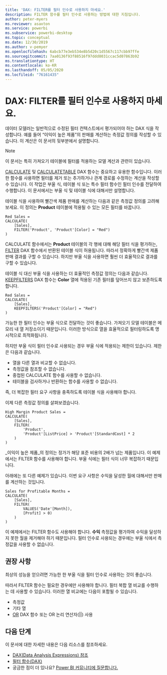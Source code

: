 ```yaml
---
title: 'DAX: FILTER를 필터 인수로 사용하지 마세요.'
description: FILTER 함수를 필터 인수로 사용하는 방법에 대한 지침입니다.
author: peter-myers
ms.reviewer: asaxton
ms.service: powerbi
ms.subservice: powerbi-desktop
ms.topic: conceptual
ms.date: 12/30/2019
ms.author: v-pemyer
ms.openlocfilehash: 6abcb77e3eb534e8b5d20c1d5567c117cbb97ffe
ms.sourcegitcommit: 7aa0136f93f88516f97ddd8031ccac5d07863b92
ms.translationtype: HT
ms.contentlocale: ko-KR
ms.lasthandoff: 05/05/2020
ms.locfileid: "76161435"
---
```

# <a name="dax-avoid-using-filter-as-a-filter-argument"></a>DAX: FILTER를 필터 인수로 사용하지 마세요.

데이터 모델러는 일반적으로 수정된 필터 컨텍스트에서 평가되어야 하는 DAX 식을 작성합니다. 예를 들어 “이익이 높은 제품”의 판매를 계산하는 측정값 정의를 작성할 수 있습니다. 이 계산은 이 문서의 뒷부분에서 설명합니다.

> [!NOTE]
> 이 문서는 특히 가져오기 테이블에 필터를 적용하는 모델 계산과 관련이 있습니다.

[CALCULATE](/dax/calculate-function-dax) 및 [CALCULATETABLE](/dax/calculatetable-function-dax) DAX 함수는 중요하고 유용한 함수입니다. 이러한 함수를 사용하면 필터를 제거 또는 추가하거나 관계 경로를 수정하는 계산을 작성할 수 있습니다. 이 작업은 부울 식, 테이블 식 또는 특수 필터 함수인 필터 인수를 전달하여 수행합니다. 이 문서에서는 부울 식 및 테이블 식에 대해서만 설명합니다.

테이블 식을 사용하여 빨간색 제품 판매를 계산하는 다음과 같은 측정값 정의를 고려해 보세요. 이 정의는 **Product** 테이블에 적용될 수 있는 모든 필터를 바꿉니다.

```dax
Red Sales =
CALCULATE(
    [Sales],
    FILTER('Product', 'Product'[Color] = "Red")
)
```

CALCULATE 함수에서는 **Product** 테이블의 각 행에 대해 해당 필터 식을 평가하는, [FILTER](/dax/filter-function-dax) DAX 함수에서 반환된 테이블 식이 허용됩니다. 따라서 정확하게 빨간색 제품 판매 결과를 구할 수 있습니다. 하지만 부울 식을 사용하면 훨씬 더 효율적으로 결과를 구할 수 있습니다.

테이블 식 대신 부울 식을 사용하는 더 효율적인 측정값 정의는 다음과 같습니다. [KEEPFILTERS](/dax/keepfilters-function-dax) DAX 함수는 **Color** 열에 적용된 기존 필터를 덮어쓰지 않고 보존하도록 합니다.

```dax
Red Sales =
CALCULATE(
    [Sales],
    KEEPFILTERS('Product'[Color] = "Red")
)
```

가능한 한 필터 인수는 부울 식으로 전달하는 것이 좋습니다. 가져오기 모델 테이블은 메모리 내 열 저장소이기 때문입니다. 이러한 방식으로 열을 효율적으로 필터링하도록 명시적으로 최적화됩니다.

하지만 부울 식이 필터 인수로 사용되는 경우 부울 식에 적용되는 제한이 있습니다. 제한은 다음과 같습니다.

- 열을 다른 열과 비교할 수 없습니다.
- 측정값을 참조할 수 없습니다.
- 중첩된 CALCULATE 함수를 사용할 수 없습니다.
- 테이블을 검사하거나 반환하는 함수를 사용할 수 없습니다.

즉, 더 복잡한 필터 요구 사항을 충족하도록 테이블 식을 사용해야 합니다.

이제 다른 측정값 정의를 살펴보겠습니다.

```dax
High Margin Product Sales =
CALCULATE(
    [Sales],
    FILTER(
        'Product',
        'Product'[ListPrice] > 'Product'[StandardCost] * 2
    )
)
```

_이익이 높은 제품_의 정의는 정가가 해당 표준 비용의 2배가 넘는 제품입니다. 이 예제에서는 FILTER 함수를 사용해야 합니다. 부울 식에는 필터 식이 너무 복잡하기 때문입니다.

아래에는 또 다른 예제가 있습니다. 이번 요구 사항은 수익을 달성한 월에 대해서만 판매를 계산하는 것입니다.

```dax
Sales for Profitable Months =
CALCULATE(
    [Sales],
    FILTER(
        VALUES('Date'[Month]),
        [Profit] > 0)
    )
)
```

이 예제에서는 FILTER 함수도 사용해야 합니다. **수익** 측정값을 평가하여 수익을 달성하지 못한 월을 제거해야 하기 때문입니다. 필터 인수로 사용되는 경우에는 부울 식에서 측정값을 사용할 수 없습니다.

## <a name="recommendations"></a>권장 사항

최상의 성능을 얻으려면 가능한 한 부울 식을 필터 인수로 사용하는 것이 좋습니다.

따라서 FILTER 함수는 필요한 경우에만 사용해야 합니다. 필터 복합 열 비교를 수행하는 데 사용할 수 있습니다. 이러한 열 비교에는 다음이 포함될 수 있습니다.

- 측정값
- 기타 열
- [OR](/dax/or-function-dax) DAX 함수 또는 OR 논리 연산자(||) 사용

## <a name="next-steps"></a>다음 단계

이 문서에 대한 자세한 내용은 다음 리소스를 참조하세요.

- [DAX(Data Analysis Expressions) 참조](/dax/)
- [필터 함수(DAX)](/dax/filter-function-dax)
- 궁금한 점이 더 있나요? [Power BI 커뮤니티에 질문합니다.](https://community.powerbi.com/)

